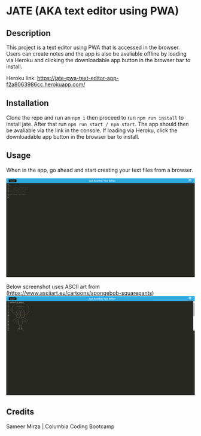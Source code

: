 # JATE (AKA text editor using PWA)

## Description

This project is a text editor using PWA that is accessed in the browser. Users can create notes and the app is also be avaliable offline by loading via Heroku and clicking the downloadable app button in the browser bar to install.

Heroku link: https://jate-pwa-text-editor-app-f2a8063986cc.herokuapp.com/

## Installation

Clone the repo and run an `npm i` then proceed to run `npm run install` to install jate.
After that run `npm run start / npm start`. The app should then be avaliable via the link in the console.
If loading via Heroku, click the downloadable app button in the browser bar to install.

## Usage

When in the app, go ahead and start creating your text files from a browser.

![screenshot](./jate1.png)

Below screenshot uses ASCII art from (https://www.asciiart.eu/cartoons/spongebob-squarepants)
![screenshot with text in editor](./jate2.png)

## Credits

Sameer Mirza | Columbia Coding Bootcamp
